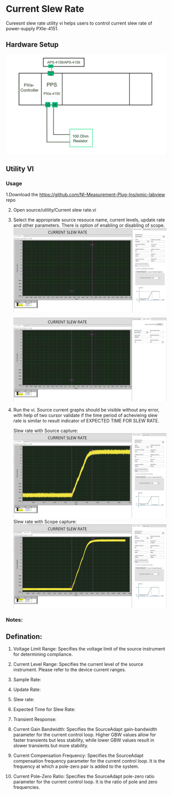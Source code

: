 # Current Slew Rate
Cureesnt slew rate utility vi helps users to control current slew rate of power-supply PXIe-4151.


## Hardware Setup
 
![alt text](images/current-slew-rate-hw-setup.png)

## Utility VI
### Usage

1.Download the https://github.com/NI-Measurement-Plug-Ins/pmic-labview repo

2. Open source/utility/Current slew rate.vi
   
3. Select the appropriate source resouce name, current levels, update rate and other parameters. There is option of enabling or disabling of scope.
   ![alt text](images/current-slew-rate-source-config.png)

    ![alt text](images/current-slew-rate-scope-config.png)
   
5. Run the vi. Source current graphs should be visible without any error, with help of two cursor validate if the time period of achevieing slew rate is similar to result indicator of EXPECTED TIME FOR SLEW RATE.

   Slew rate with Source capture:
  ![alt text](images/current-slew-rate-source-results.png)
   Slew rate with Scope capture:
  ![alt text](images/current-slew-rate-scope-results.png)

### Notes:
## Defination:
1. Voltage Limit Range:
  Specifies the voltage limit of the source instrument for determining compliance. 
  
2. Current Level Range:
  Specifies the current level of the source instrument. Please refer to the device current ranges.
3. Sample Rate: 
4. Update Rate:
5. Slew rate: 
6. Expected Time for Slew Rate:
7. Transient Response: 

8. Current Gain Bandwidth:
   Specifies the SourceAdapt gain-bandwidth parameter for the current control loop. 
   Higher GBW values allow for faster transients but less stability, while lower GBW values result in slower transients but more stability.

9. Current Compensation Frequency:
   Specifies the SourceAdapt compensation frequency parameter for the current control loop. It is the frequency at which a pole-zero pair is added to the system.

10. Current Pole-Zero Ratio:
    Specifies the SourceAdapt pole-zero ratio parameter for the current control loop. It is the ratio of pole and zero frequencies.


